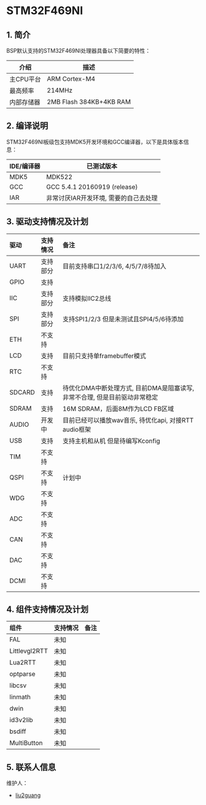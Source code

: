 #  STM32F469NI

## 1. 简介

BSP默认支持的STM32F469NI处理器具备以下简要的特性：

| 介绍 | 描述 |
| ---- | ---- |
| 主CPU平台 | ARM Cortex-M4 |
| 最高频率 | 214MHz |
| 内部存储器 | 2MB Flash 384KB+4KB RAM |

## 2. 编译说明

STM32F469NI板级包支持MDK5开发环境和GCC编译器，以下是具体版本信息：

| IDE/编译器 | 已测试版本 |
| ---------- | --------- |
| MDK5 | MDK522 |
| GCC | GCC 5.4.1 20160919 (release) |
| IAR | 非常讨厌IAR开发环境, 需要的自己去处理 |

## 3. 驱动支持情况及计划

| 驱动 | 支持情况  | 备注 |
| :------ | :----  | :------ |
| UART | 支持部分 | 目前支持串口1/2/3/6, 4/5/7/8待加入 |
| GPIO | 支持 | |
| IIC | 支持部分 | 支持模拟IIC2总线 |
| SPI | 支持部分 | 支持SPI1/2/3 但是未测试且SPI4/5/6待添加 |
| ETH | 不支持 | |
| LCD | 支持 | 目前只支持单framebuffer模式 |
| RTC | 不支持 | |
| SDCARD | 支持 | 待优化DMA中断处理方式, 目前DMA是阻塞读写, 非常不合理, 但是目前驱动非常稳定 |
| SDRAM | 支持 | 16M SDRAM，后面8M作为LCD FB区域 |
| AUDIO | 开发中 | 目前已经可以播放wav音乐, 待优化api, 对接RTT audio框架 |
| USB | 支持 | 支持主机和从机 但是待编写Kconfig |
| TIM | 不支持 | |
| QSPI | 不支持 | 计划中 |
| WDG | 不支持 | |
| ADC | 不支持 | |
| CAN | 不支持 | |
| DAC | 不支持 | |
| DCMI | 不支持 | |

## 4. 组件支持情况及计划 

| 组件 | 支持情况  | 备注 |
| :------ | :----  | :------ |
| FAL | 未知 |  |
| Littlevgl2RTT | 未知 |  | 
| Lua2RTT | 未知 |  | 
| optparse | 未知 |  | 
| libcsv | 未知 |  | 
| linmath | 未知 |  | 
| dwin | 未知 |  | 
| id3v2lib | 未知 |  | 
| bsdiff | 未知 |  | 
| MultiButton | 未知 |  | 

## 5. 联系人信息

维护人：
- [liu2guang](https://github.com/liu2guang)
